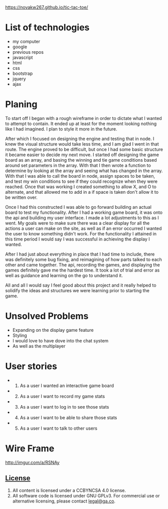 https://novakw267.github.io/tic-tac-toe/

# List of technologies
- my computer
- google
- previous repos
- javascript
- html
- css
- bootstrap
- jquery
- ajax

# Planing
To start off I began with a rough wireframe in order to dictate what I wanted to attempt to contain. It ended up at least for the moment looking nothing like I had imagined. I plan to style it more in the future.

After which I focused on designing the engine and testing that in node. I knew the visual structure would take less time, and I am glad I went in that route. The engine proved to be difficult, but once I had some basic structure it became easier to decide my next move.
I started off designing the game board as an array, and basing the winning and tie game conditions based around set parameters in the array. With that I then wrote a function to determine by looking at the array and seeing what has changed in the array.
With that I was able to call the board in node, assign spaces to be taken, and test my win conditions to see if they could recognize when they were reached. Once that was working I created something to allow X, and O to alternate, and that allowed me to add in a if space is taken don't allow it to be written over.

Once I had this constructed I was able to go forward building an actual board to test my functionality. After I had a working game board, it was onto the api and building my user interface. I made a lot adjustments to this as I went. My goals were to make sure there was a clear display for all the actions a user can make on the site, as well as if an error occurred I wanted the user to know something didn't work. For the functionality I attained in this time period I would say I was successful in achieving the display I wanted.

After I had just about everything in place that I had time to include, there was definitely some bug fixing, and reimagining of how parts talked to each other and came together. The api, recording the games, and displaying the games definitely gave me the hardest time. It took a lot of trial and error as well as guidance and learning on the go to understand it.

All and all I would say I feel good about this project and it really helped to solidify the ideas and structures we were learning prior to starting the game.

# Unsolved Problems
- Expanding on the display game feature
- Styling
- I would love to have dove into the chat system
- As well as the multiplayer

# User stories
- 1. As a user I wanted an interactive game board
- 2. As a user I want to record my game stats
- 3. As a user I want to log in to see those stats
- 4. As a user I want to be able to share those stats
- 5. As a user I want to talk to other users

# Wire Frame
http://imgur.com/a/RSNAy

## [License](LICENSE)

1.  All content is licensed under a CC­BY­NC­SA 4.0 license.
1.  All software code is licensed under GNU GPLv3. For commercial use or
    alternative licensing, please contact legal@ga.co.
